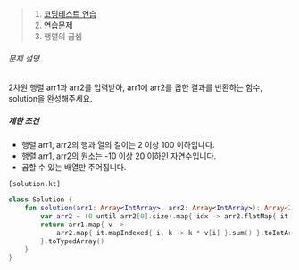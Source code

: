 > 1. [코딩테스트 연습](https://school.programmers.co.kr/learn/challenges)
> 2. [연습문제](https://school.programmers.co.kr/learn/challenges)
> 3. 행렬의 곱셈

###### 문제 설명

2차원 행렬 arr1과 arr2를 입력받아, arr1에 arr2를 곱한 결과를 반환하는 함수, solution을 완성해주세요.

##### 제한 조건

- 행렬 arr1, arr2의 행과 열의 길이는 2 이상 100 이하입니다.
- 행렬 arr1, arr2의 원소는 -10 이상 20 이하인 자연수입니다.
- 곱할 수 있는 배열만 주어집니다.



`[solution.kt]`

```kotlin
class Solution {
    fun solution(arr1: Array<IntArray>, arr2: Array<IntArray>): Array<IntArray> {
        var arr2 = (0 until arr2[0].size).map{ idx -> arr2.flatMap{ it.filterIndexed{ i, v -> i == idx } } } 
        return arr1.map{ v ->
            arr2.map{ it.mapIndexed{ i, k -> k * v[i] }.sum() }.toIntArray()
        }.toTypedArray()
    }
}
```

